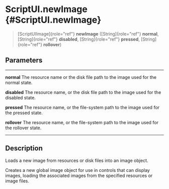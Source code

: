 ScriptUI.newImage {#ScriptUI.newImage}
=================

> [ScriptUIImage]{role="ref"} **newImage** ([String]{role="ref"}
> **normal**, [String]{role="ref"} **disabled**, [String]{role="ref"}
> **pressed**, [String]{role="ref"} **rollover**)

Parameters
----------

  -------------- ------------------------------------------------------------
  **normal**     The resource name or the disk file path to the image used
                 for the normal state.

  **disabled**   The resource name, or the disk file path to the image used
                 for the disabled state.

  **pressed**    The resource name, or the file-system path to the image used
                 for the pressed state.

  **rollover**   The resource name, or the file-system path to the image used
                 for the rollover state.
  -------------- ------------------------------------------------------------

Description
-----------

Loads a new image from resources or disk files into an image object.

Creates a new global image object for use in controls that can display
images, loading the associated images from the specified resources or
image files.
